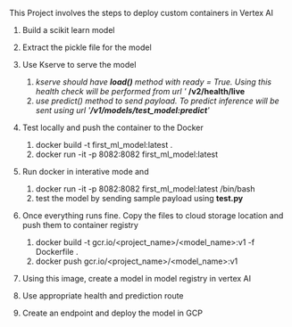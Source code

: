 This Project involves the steps to deploy custom containers in Vertex AI

1. Build a scikit learn model
2. Extract the pickle file for the model
3. Use Kserve to serve the model
     1. _kserve should have **load()** method with ready = True. Using this health check will be performed from url '_
**/v2/health/live**
     2. _use predict() method to send payload. To predict inference will be sent using url '**/v1/models/test_model:predict**'_

4. Test locally and push the container to the Docker 
    1. docker build -t first_ml_model:latest . 
    2. docker run -it -p 8082:8082 first_ml_model:latest
5. Run docker in interative mode and 
    1. docker run -it -p 8082:8082 first_ml_model:latest /bin/bash
    2. test the model by sending sample payload using <b>test.py</b>
6. Once everything runs fine. Copy the files to cloud storage location and push them to container registry
    1. docker build -t gcr.io/<project_name>/<model_name>:v1 -f Dockerfile .
    2. docker push gcr.io/<project_name>/<model_name>:v1
7. Using this image, create a model in model registry in vertex AI
8. Use appropriate health and prediction route
9. Create an endpoint and deploy the model in GCP